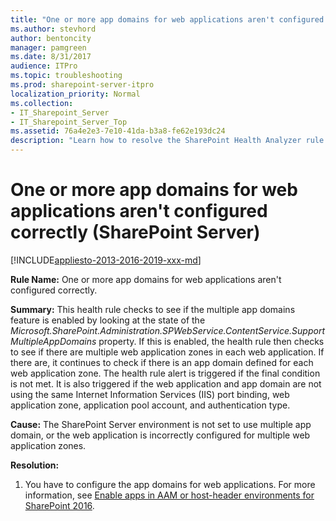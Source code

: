 ```yaml
---
title: "One or more app domains for web applications aren't configured correctly (SharePoint Server)"
ms.author: stevhord
author: bentoncity
manager: pamgreen
ms.date: 8/31/2017
audience: ITPro
ms.topic: troubleshooting
ms.prod: sharepoint-server-itpro
localization_priority: Normal
ms.collection:
- IT_Sharepoint_Server
- IT_Sharepoint_Server_Top
ms.assetid: 76a4e2e3-7e10-41da-b3a8-fe62e193dc24
description: "Learn how to resolve the SharePoint Health Analyzer rule: One or more app domains for web applications aren't configured correctly, for SharePoint Server."
---
```


# One or more app domains for web applications aren't configured correctly (SharePoint Server)

[!INCLUDE[appliesto-2013-2016-2019-xxx-md](../includes/appliesto-2013-2016-2019-xxx-md.md)] 
  
 **Rule Name:** One or more app domains for web applications aren't configured correctly. 
  
 **Summary:** This health rule checks to see if the multiple app domains feature is enabled by looking at the state of the  _Microsoft.SharePoint.Administration.SPWebService.ContentService.SupportMultipleAppDomains_ property. If this is enabled, the health rule then checks to see if there are multiple web application zones in each web application. If there are, it continues to check if there is an app domain defined for each web application zone. The health rule alert is triggered if the final condition is not met. It is also triggered if the web application and app domain are not using the same Internet Information Services (IIS) port binding, web application zone, application pool account, and authentication type. 
  
 **Cause:** The SharePoint Server environment is not set to use multiple app domain, or the web application is incorrectly configured for multiple web application zones. 
  
 **Resolution:**
  
1. You have to configure the app domains for web applications. For more information, see [Enable apps in AAM or host-header environments for SharePoint 2016](/SharePoint/administration/plan-for-apps-for-sharepoint).
    

